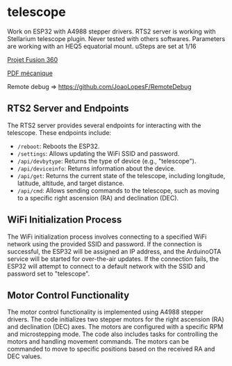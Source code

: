 # telescope

Work on ESP32 with A4988 stepper drivers.
RTS2 server is working with Stellarium telescope plugin. Never tested with others softwares.
Parameters are working with an HEQ5 equatorial mount. uSteps are set at 1/16

[Projet Fusion 360](https://gmail330021.autodesk360.com/g/projects/20200813323185226/data/dXJuOmFkc2sud2lwcHJvZDpmcy5mb2xkZXI6Y28uZnl3eEFBUC1SUFc4RGFCX3Q2WFNFdw)

[PDF mécanique](https://github.com/jujax/telescope/blob/master/m%C3%A9canique.pdf)

Remote debug => https://github.com/JoaoLopesF/RemoteDebug

## RTS2 Server and Endpoints

The RTS2 server provides several endpoints for interacting with the telescope. These endpoints include:

- `/reboot`: Reboots the ESP32.
- `/settings`: Allows updating the WiFi SSID and password.
- `/api/devbytype`: Returns the type of device (e.g., "telescope").
- `/api/deviceinfo`: Returns information about the device.
- `/api/get`: Returns the current state of the telescope, including longitude, latitude, altitude, and target distance.
- `/api/cmd`: Allows sending commands to the telescope, such as moving to a specific right ascension (RA) and declination (DEC).

## WiFi Initialization Process

The WiFi initialization process involves connecting to a specified WiFi network using the provided SSID and password. If the connection is successful, the ESP32 will be assigned an IP address, and the ArduinoOTA service will be started for over-the-air updates. If the connection fails, the ESP32 will attempt to connect to a default network with the SSID and password set to "telescope".

## Motor Control Functionality

The motor control functionality is implemented using A4988 stepper drivers. The code initializes two stepper motors for the right ascension (RA) and declination (DEC) axes. The motors are configured with a specific RPM and microstepping mode. The code also includes tasks for controlling the motors and handling movement commands. The motors can be commanded to move to specific positions based on the received RA and DEC values.
